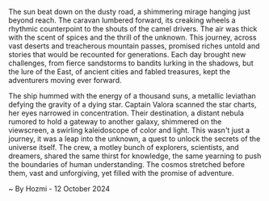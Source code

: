 
The sun beat down on the dusty road, a shimmering mirage hanging just beyond reach. The caravan lumbered forward, its creaking wheels a rhythmic counterpoint to the shouts of the camel drivers. The air was thick with the scent of spices and the thrill of the unknown. This journey, across vast deserts and treacherous mountain passes, promised riches untold and stories that would be recounted for generations. Each day brought new challenges, from fierce sandstorms to bandits lurking in the shadows, but the lure of the East, of ancient cities and fabled treasures, kept the adventurers moving ever forward.

The ship hummed with the energy of a thousand suns, a metallic leviathan defying the gravity of a dying star. Captain Valora scanned the star charts, her eyes narrowed in concentration. Their destination, a distant nebula rumored to hold a gateway to another galaxy, shimmered on the viewscreen, a swirling kaleidoscope of color and light. This wasn't just a journey, it was a leap into the unknown, a quest to unlock the secrets of the universe itself. The crew, a motley bunch of explorers, scientists, and dreamers, shared the same thirst for knowledge, the same yearning to push the boundaries of human understanding.  The cosmos stretched before them, vast and unforgiving, yet filled with the promise of adventure. 

~ By Hozmi - 12 October 2024
